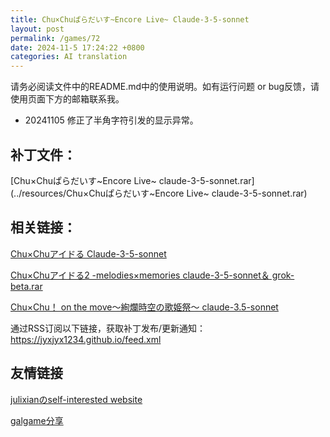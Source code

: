 ```yaml
---
title: Chu×Chuぱらだいす~Encore Live~ Claude-3-5-sonnet
layout: post
permalink: /games/72
date: 2024-11-5 17:24:22 +0800
categories: AI translation
---
```



请务必阅读文件中的README.md中的使用说明。如有运行问题 or bug反馈，请使用页面下方的邮箱联系我。

- 20241105 修正了半角字符引发的显示异常。

## 补丁文件：

[Chu×Chuぱらだいす~Encore Live~ claude-3-5-sonnet.rar](../resources/Chu×Chuぱらだいす~Encore Live~ claude-3-5-sonnet.rar)

 

## 相关链接：

[Chu×Chuアイドる Claude-3-5-sonnet](../games/71)

 

[Chu×Chuアイドる2 -melodies×memories claude-3-5-sonnet＆ grok-beta.rar](../games/74)

 

[Chu×Chu！ on the move～絢爛時空の歌姫祭～ claude-3.5-sonnet](../games/76)

 

通过RSS订阅以下链接，获取补丁发布/更新通知：https://jyxjyx1234.github.io/feed.xml

## 友情链接

[julixianのself-interested website](https://julixian-siw.worldsystem.top/) 

[galgame分享](https://t.me/galgpt)